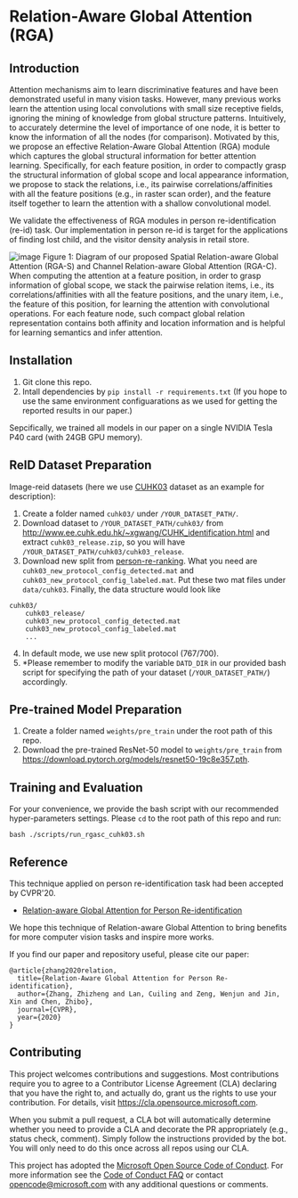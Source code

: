 # Relation-Aware Global Attention (RGA)

## Introduction

Attention mechanisms aim to learn discriminative features and have been demonstrated useful in many vision tasks. However, many previous works learn the attention using local convolutions with small size receptive fields, ignoring the mining of knowledge from global structure patterns. 
Intuitively, to accurately determine the level of importance of one node, it is better to know the information of all the nodes (for comparison). Motivated by this, we propose an effective Relation-Aware Global Attention (RGA) module which captures the global structural information for better attention learning. Specifically, for each feature position, in order to compactly grasp the structural information of global scope and local appearance information, we propose to stack the relations, i.e., its pairwise correlations/affinities with all the feature positions (e.g., in raster scan order), and the feature itself together to learn the attention with a shallow convolutional model.  

We validate the effectiveness of RGA modules in person re-identification (re-id) task. Our implementation in person re-id is target for the applications of finding lost child, and the visitor density analysis in retail store. 

![image](https://github.com/microsoft/Relation-Aware-Global-Attention-Networks/blob/master/diagrams/spatial_channel_RGA.png)
Figure 1: Diagram of our proposed Spatial Relation-aware Global Attention (RGA-S) and Channel Relation-aware Global Attention (RGA-C). When computing the attention at a feature position, in order to grasp information of global scope, we stack the pairwise relation items, i.e., its correlations/affinities with all the feature positions, and the unary item, i.e., the feature of this position, for learning the attention with convolutional operations. For each feature node, such compact global relation representation contains both affinity and location information and is helpful for learning semantics and infer attention.


## Installation

1. Git clone this repo.
2. Intall dependencies by `pip install -r requirements.txt` (If you hope to use the same environment configuarations as we used for getting the reported results in our paper.)

Sepcifically, we trained all models in our paper on a single NVIDIA Tesla P40 card (with 24GB GPU memory).

## ReID Dataset Preparation
Image-reid datasets (here we use [CUHK03](https://www.cv-foundation.org/openaccess/content_cvpr_2014/papers/Li_DeepReID_Deep_Filter_2014_CVPR_paper.pdf) dataset as an example for description):

1. Create a folder named `cuhk03/` under `/YOUR_DATASET_PATH/`.
2. Download dataset to `/YOUR_DATASET_PATH/cuhk03/` from http://www.ee.cuhk.edu.hk/~xgwang/CUHK_identification.html and extract `cuhk03_release.zip`, so you will have `/YOUR_DATASET_PATH/cuhk03/cuhk03_release`.
3. Download new split from [person-re-ranking](https://github.com/zhunzhong07/person-re-ranking/tree/master/evaluation/data/CUHK03). What you need are `cuhk03_new_protocol_config_detected.mat` and `cuhk03_new_protocol_config_labeled.mat`. Put these two mat files under `data/cuhk03`. Finally, the data structure would look like
```
cuhk03/
    cuhk03_release/
    cuhk03_new_protocol_config_detected.mat
    cuhk03_new_protocol_config_labeled.mat
    ...
```
4. In default mode, we use new split protocol (767/700).
5. *Please remember to modify the variable `DATD_DIR` in our provided bash script for specifying the path of your dataset (`/YOUR_DATASET_PATH/`) accordingly.

## Pre-trained Model Preparation

1. Create a folder named `weights/pre_train` under the root path of this repo.
2. Download the pre-trained ResNet-50 model to `weights/pre_train` from https://download.pytorch.org/models/resnet50-19c8e357.pth.

## Training and Evaluation

For your convenience, we provide the bash script with our recommended hyper-parameters settings. Please `cd` to the root path of this repo and run:

`bash ./scripts/run_rgasc_cuhk03.sh`


## Reference

This technique applied on person re-identification task had been accepted by CVPR'20. 
- [Relation-aware Global Attention for Person Re-identification](https://arxiv.org/pdf/1904.02998.pdf)

We hope this technique of Relation-aware Global Attention to bring benefits for more computer vision tasks and inspire more works.

If you find our paper and repository useful, please cite our paper:

```
@article{zhang2020relation,
  title={Relation-Aware Global Attention for Person Re-identification},
  author={Zhang, Zhizheng and Lan, Cuiling and Zeng, Wenjun and Jin, Xin and Chen, Zhibo},
  journal={CVPR},
  year={2020}
}
```


## Contributing

This project welcomes contributions and suggestions.  Most contributions require you to agree to a
Contributor License Agreement (CLA) declaring that you have the right to, and actually do, grant us
the rights to use your contribution. For details, visit https://cla.opensource.microsoft.com.

When you submit a pull request, a CLA bot will automatically determine whether you need to provide
a CLA and decorate the PR appropriately (e.g., status check, comment). Simply follow the instructions
provided by the bot. You will only need to do this once across all repos using our CLA.

This project has adopted the [Microsoft Open Source Code of Conduct](https://opensource.microsoft.com/codeofconduct/).
For more information see the [Code of Conduct FAQ](https://opensource.microsoft.com/codeofconduct/faq/) or
contact [opencode@microsoft.com](mailto:opencode@microsoft.com) with any additional questions or comments.
